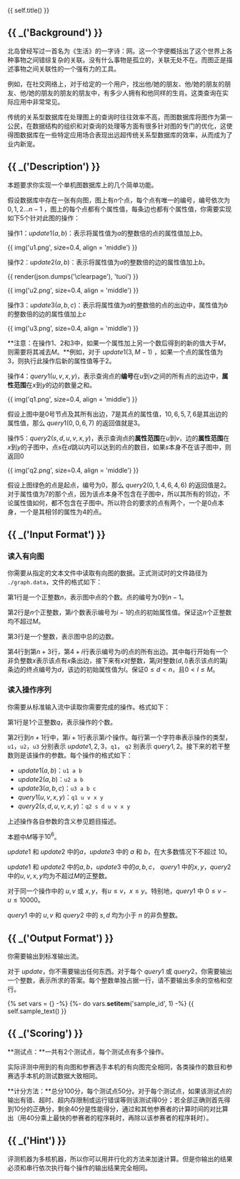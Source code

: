 {{ self.title() }}

## {{ _('Background') }}

北岛曾经写过一首名为《生活》的一字诗：网。这一个字便概括出了这个世界上各种事物之间错综复杂的关联。没有什么事物是孤立的，关联无处不在。而图正是描述事物之间关联性的一个强有力的工具。

例如，在社交网络上，对于给定的一个用户，找出他/她的朋友、他/她的朋友的朋友、他/她的朋友的朋友的朋友中，有多少人拥有和他同样的生肖。这类查询在实际应用中非常常见。

传统的关系型数据库在处理图上的查询时往往效率不高，而图数据库将图作为第一公民，在数据结构的组织和对查询的处理等方面有很多针对图的专门的优化，这使得图数据库在一些特定应用场合表现出远超传统关系型数据库的效率，从而成为了业内新宠。

## {{ _('Description') }}

本题要求你实现一个单机图数据库上的几个简单功能。

假设数据库中存在一张有向图，图上有$n$个点，每个点有唯一的编号，编号依次为$0, 1, 2 ... n-1$ ，图上的每个点都有个属性值，每条边也都有个属性值，你需要实现如下$5$个针对此图的操作：

操作$1$：$update1(a,b)$：表示将属性值为$a$的整数倍的点的属性值加上$b$。

{{ img('u1.png', size=0.4, align = 'middle') }}

操作$2$：$update2(a,b)$：表示将属性值为$a$的整数倍的边的属性值加上$b$。

{{ render(json.dumps('\\clearpage'), 'tuoi') }}

{{ img('u2.png', size=0.4, align = 'middle') }}

操作$3$：$update3(a,b,c)$：表示将属性值为$a$的整数倍的点的出边中，属性值为$b$的整数倍的边的属性值加上$c$

{{ img('u3.png', size=0.4, align = 'middle') }}

**注意：在操作$1$、$2$和$3$中，如果一个属性加上另一个数后得到的新的值大于$M$，则需要将其减去$M$。**例如，对于 $update1(3, M-1)$ ，如果一个点的属性值为$3$，则执行此操作后新的属性值等于$2$。

操作$4$：$query1(u, v, x, y)$，表示查询点的**编号**在$u$到$v$之间的所有点的出边中，**属性范围**在$x$到$y$的边的数量之和。

{{ img('q1.png', size=0.4, align = 'middle') }}

假设上图中是$0$号节点及其所有出边，$7$是其点的属性值，$10,6,5,7,6$是其出边的属性值，那么 $query1(0, 0, 6,7)$ 的返回值就是$3$。

操作$5$：$query2(s, d, u, v, x, y)$，表示查询点的**属性范围**在$u$到$v$，边的**属性范围**在$x$到$y$的子图中，点$s$在$d$跳以内可以达到的点的数目，如果$s$本身不在该子图中，则返回$0$

{{ img('q2.png', size=0.4, align = 'middle') }}

假设上图绿色的点是起点，编号为$0$，那么 $query2(0, 1, 4,6, 4,6)$ 的返回值是$2$。对于属性值为$7$的那个点，因为该点本身不包含在子图中，所以其所有的邻边，不论属性值如何，都不包含在子图中。所以符合的要求的点有两个，一个是$0$点本身，一个是其相邻的属性为$4$的点。

## {{ _('Input Format') }}

### 读入有向图

你需要从指定的文本文件中读取有向图的数据。正式测试时的文件路径为 `./graph.data`，文件的格式如下：

第$1$行是一个正整数$n$，表示图中点的个数。点的编号为$0$到$n-1$。

第$2$行是$n$个正整数，第$i$个数表示编号为$i-1$的点的初始属性值。保证这$n$个正整数均不超过$M$。

第$3$行是一个整数，表示图中总的边数。

第$4$行到第$n+3$行，第$4+i$行表示编号为$i$的点的所有出边。其中每行开始有一个非负整数$x$表示该点有$x$条出边，接下来有$x$对整数，第$j$对整数$(d, l)$表示该点的第$j$条边的终点编号为$d$，该边的初始属性值为$l$。保证$0 \leq d < n$，且$0 < l \leq M$。

### 读入操作序列

你需要从标准输入流中读取你需要完成的操作。格式如下：

第$1$行是$1$个正整数$q$，表示操作的个数。

第$2$行到$n+1$行中，第$i+1$行表示第$i$个操作。每行第一个字符串表示操作的类型，`u1`，`u2`，`u3` 分别表示 $update 1, 2, 3$，`q1`， `q2` 别表示 $query 1, 2$。接下来的若干整数则是该操作的参数。每个操作的格式如下：

*   $update1(a,b)$：`u1 a b`
*   $update2(a,b)$：`u2 a b`
*   $update3(a,b,c)$：`u3 a b c`
*   $query1(u,v,x,y)$：`q1 u v x y`
*   $query2(s,d,u,v,x,y)$：`q2 s d u v x y`

上述操作各自参数的含义参见题目描述。

本题中$M$等于$10^{6}$。

$update1$ 和 $update2$ 中的$a$，$update3$ 中的 $a$ 和 $b$，在大多数情况下不超过 $10$。

$update1$ 和 $update2$ 中的$a, b$，$update3$ 中的$a, b, c$， $query1$ 中的$x, y$，$query2$ 中的$u, v, x, y$均为不超过$M$的正整数。

对于同一个操作中的 $u,v$ 或 $x,y$，有$u\le v$，$x \le y$。特别地，$query1$ 中 $0\leq v-u\leq 10000$。

$query1$ 中的 $u, v$ 和 $query2$ 中的 $s, d$ 均为小于 $n$ 的非负整数。

## {{ _('Output Format') }}

你需要输出到标准输出流。

对于 $update$，你不需要输出任何东西。对于每个 $query1$ 或 $query2$，你需要输出一个整数，表示所求的答案。每个整数单独占据一行，请不要输出多余的空格和空行。

{% set vars = {} -%}
{%- do vars.__setitem__('sample_id', 1) -%}
{{ self.sample_text() }}

## {{ _('Scoring') }}

**测试点：**一共有$2$个测试点，每个测试点有多个操作。

实际评测中用到的有向图和参赛选手本机的有向图完全相同，各类操作的数目和参赛选手本机的测试数据大致相同。

**计分方法：**总分$100$分，每个测试点$50$分。对于每个测试点，如果该测试点的输出有错、超时、超内存限制或运行错误等则该测试得$0$分；若全部正确则首先得到$10$分的正确分，剩余$40$分是性能得分，通过和其他参赛者的计算时间的对比算出（用$40$分乘上最快的参赛者的程序耗时，再除以该参赛者的程序耗时）。

## {{ _('Hint') }}

评测机器为多核机器，所以你可以用并行化的方法来加速计算。但是你输出的结果必须和串行依次执行每个操作的输出结果完全相同。

